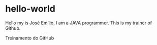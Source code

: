 # hello-world

Hello my is José Emílio, I am a JAVA programmer.
This is my trainer of Github.

Treinamento do GitHub
